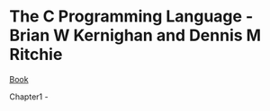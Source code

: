 # The C Programming Language - Brian W Kernighan and Dennis M Ritchie

[Book](http://hikage.freeshell.org/books/theCprogrammingLanguage.pdf)

Chapter1 - 
